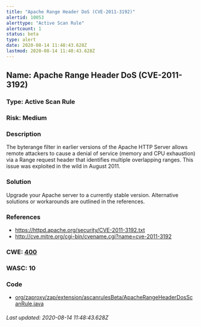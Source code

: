 ```yaml
---
title: "Apache Range Header DoS (CVE-2011-3192)"
alertid: 10053
alerttype: "Active Scan Rule"
alertcount: 1
status: beta
type: alert
date: 2020-08-14 11:48:43.628Z
lastmod: 2020-08-14 11:48:43.628Z
---
```

## Name: Apache Range Header DoS (CVE-2011-3192)

### Type: Active Scan Rule

### Risk: Medium

### Description

The byterange filter in earlier versions of the Apache HTTP Server allows remote attackers to cause a denial of service (memory and CPU exhaustion) via a Range request header that identifies multiple overlapping ranges. This issue was exploited in the wild in August 2011.

### Solution

Upgrade your Apache server to a currently stable version. Alternative solutions or workarounds are outlined in the references. 

### References

* https://httpd.apache.org/security/CVE-2011-3192.txt
* http://cve.mitre.org/cgi-bin/cvename.cgi?name=cve-2011-3192

### CWE: [400](https://cwe.mitre.org/data/definitions/400.html)

### WASC:  10

### Code

 * [org/zaproxy/zap/extension/ascanrulesBeta/ApacheRangeHeaderDosScanRule.java](https://github.com/zaproxy/zap-extensions/blob/master/addOns/ascanrulesBeta/src/main/java/org/zaproxy/zap/extension/ascanrulesBeta/ApacheRangeHeaderDosScanRule.java)

###### Last updated: 2020-08-14 11:48:43.628Z
